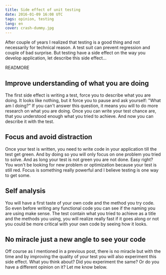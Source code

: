 ```yaml
---
title: Side effect of unit testing
date: 2016-01-09 16:08 UTC
tags: opinion, testing
lang: en
cover: crash-dummy.jpg
---
```


After couple of years I realized that testing is a good thing and not necessarily for technical reason. 
A test suit can prevent regression and couple of bad surprise. 
But testing have a side effect on the way you develop application, let describe this side effect...

READMORE

## Improve understanding of what you are doing

The first side effect is writing a test, force you to describe what you are doing.
It looks like nothing, but it force you to pause and ask yourself: "What am I doing?" If you can't answer this question, it means you will to do more research on what you are doing.
Once you can write your test chance are, that you understood enough what you tried to achieve. 
And now you can describe it with the test.

## Focus and avoid distraction

Once your test is written, you need to write code in your application till the test get green.
And by doing so you will only focus on one problem you tried to solve.
And as long your test is not green you are not done.
Easy right? You won't be looking for new problem or optimization because your test is still red.
Focus is something really powerful and I believe testing is one way to get some.

## Self analysis

You will have a first taste of your own code and the method you try code.
So even before writing any functional code you can see if the naming you are using make sense.
The test contain what you tried to achieve as a title and the methods you using, you will realize really fast if it goes along or not you could be more critical with your own code by seeing how it looks. 

## No miracle just a new angle to see your code

Off course as I mentioned in a previous post, there is no miracle but with the time and by improving the quality of your test you will also experiment this side effect.
What you think about? Did you experiment the same? Or do you have a different opinion on it? Let me know below.


